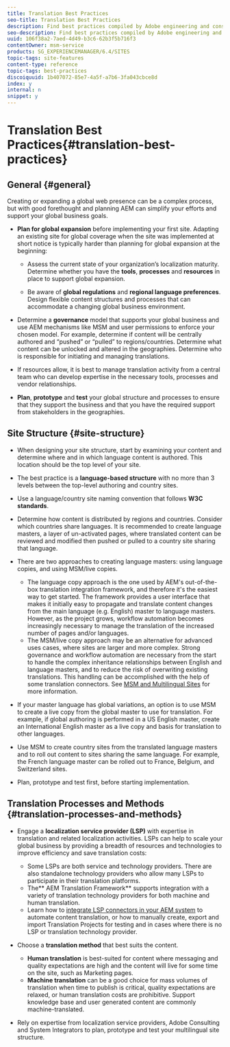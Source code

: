 ```yaml
---
title: Translation Best Practices
seo-title: Translation Best Practices
description: Find best practices compiled by Adobe engineering and consulting teams to help you get up and running with translation projects.
seo-description: Find best practices compiled by Adobe engineering and consulting teams to help you get up and running with translation projects.
uuid: 106f38a2-7aed-4d49-b3c6-62b3f5b716f3
contentOwner: msm-service
products: SG_EXPERIENCEMANAGER/6.4/SITES
topic-tags: site-features
content-type: reference
topic-tags: best-practices
discoiquuid: 1b407072-85e7-4a5f-a7b6-3fa043cbce8d
index: y
internal: n
snippet: y
---
```


# Translation Best Practices{#translation-best-practices}

## General {#general}

Creating or expanding a global web presence can be a complex process, but with good forethought and planning AEM can simplify your efforts and support your global business goals.

* **Plan for global expansion** before implementing your first site. Adapting an existing site for global coverage when the site was implemented at short notice is typically harder than planning for global expansion at the beginning:

    * Assess the current state of your organization’s localization maturity. Determine whether you have the **tools**, **processes** and **resources** in place to support global expansion.
    
    * Be aware of **global regulations** and **regional language preferences**. Design flexible content structures and processes that can accommodate a changing global business environment.

* Determine a **governance** model that supports your global business and use AEM mechanisms like MSM and user permissions to enforce your chosen model. For example, determine if content will be centrally authored and “pushed” or “pulled” to regions/countries. Determine what content can be unlocked and altered in the geographies. Determine who is responsible for initiating and managing translations.
* If resources allow, it is best to manage translation activity from a central team who can develop expertise in the necessary tools, processes and vendor relationships.
* **Plan**, **prototype** and **test** your global structure and processes to ensure that they support the business and that you have the required support from stakeholders in the geographies.

## Site Structure {#site-structure}

* When designing your site structure, start by examining your content and determine where and in which language content is authored. This location should be the top level of your site.
* The best practice is a **language-based structure** with no more than 3 levels between the top-level authoring and country sites.
* Use a language/country site naming convention that follows **W3C standards**.
* Determine how content is distributed by regions and countries. Consider which countries share languages. It is recommended to create language masters, a layer of un-activated pages, where translated content can be reviewed and modified then pushed or pulled to a country site sharing that language.
* There are two approaches to creating language masters: using language copies, and using MSM/live copies.

    * The language copy approach is the one used by AEM's out-of-the-box translation integration framework, and therefore it's the easiest way to get started. The framework provides a user interface that makes it initially easy to propagate and translate content changes from the main language (e.g. English) master to language masters. However, as the project grows, workflow automation becomes increasingly necessary to manage the translation of the increased number of pages and/or languages.
    * The MSM/live copy approach may be an alternative for advanced uses cases, where sites are larger and more complex. Strong governance and workflow automation are necessary from the start to handle the complex inheritance relationships between English and language masters, and to reduce the risk of overwriting existing translations. This handling can be accomplished with the help of some translation connectors. See [MSM and Multilingual Sites](../../../sites/administering/using/msm-best-practices.md#msmandmultilingualwebsites) for more information.

* If your master language has global variations, an option is to use MSM to create a live copy from the global master to use for translation. For example, if global authoring is performed in a US English master, create an International English master as a live copy and basis for translation to other languages.
* Use MSM to create country sites from the translated language masters and to roll out content to sites sharing the same language. For example, the French language master can be rolled out to France, Belgium, and Switzerland sites.
* Plan, prototype and test first, before starting implementation.

## Translation Processes and Methods {#translation-processes-and-methods}

* Engage a **localization service provider (LSP)** with expertise in translation and related localization activities. LSPs can help to scale your global business by providing a breadth of resources and technologies to improve efficiency and save translation costs:

    * Some LSPs are both service and technology providers. There are also standalone technology providers who allow many LSPs to participate in their translation platforms.
    * The** AEM Translation Framework** supports integration with a variety of translation technology providers for both machine and human translation.
    * Learn how to [integrate LSP connectors in your AEM system](../../../sites/administering/using/translation.md#main-pars-text-0) to automate content translation, or how to manually create, export and import Translation Projects for testing and in cases where there is no LSP or translation technology provider.

* Choose a **translation method** that best suits the content.

    * **Human translation** is best-suited for content where messaging and quality expectations are high and the content will live for some time on the site, such as Marketing pages.
    * **Machine translation** can be a good choice for mass volumes of translation when time to publish is critical, quality expectations are relaxed, or human translation costs are prohibitive. Support knowledge base and user generated content are commonly machine-translated.

* Rely on expertise from localization service providers, Adobe Consulting and System Integrators to plan, prototype and test your multilingual site structure.

